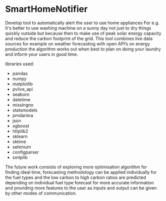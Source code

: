 # SmartHomeNotifier
Develop tool to automatically alert the user to use home appliances
For e.g. It's better to use washing machine on a sunny day not just to dry things quickly outside but because then to make use of peak solar energy capacity and reduce the carbon footprint of the grid. This tool combines live data sources for example on weather forecasting with open API’s on energy production the algorithm works out when best to plan on doing your laundry and inform your users in good time.

libraries used:
- pandas
- numpy
- matplotlib
- pvlive_api
- seaborn
- datetime
- missingno
- statsmodels
- pmdarima
- json
- xgboost
- httplib2
- sklearn
- sktime
- selenium
- configparser
- smtplib

The future work consists of exploring more optimisation algorithm for finding ideal time, forecasting methodology can be applied individually for the fuel types and the low carbon to high carbon ratios are predicted depending on individual fuel type forecast for more accurate information and providing more features to the user as inputs and output can be given by other modes of communication.
